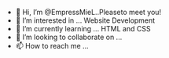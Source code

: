 - 👋 Hi, I’m @EmpressMieL..Pleaseto meet you!
- 👀 I’m interested in ... Website Development
- 🌱 I’m currently learning ... HTML and CSS
- 💞️ I’m looking to collaborate on ...
- 📫 How to reach me ...

<!---
EmpressMieL/EmpressMieL is a ✨ special ✨ repository because its `README.md` (this file) appears on your GitHub profile.
You can click the Preview link to take a look at your changes.
--->
